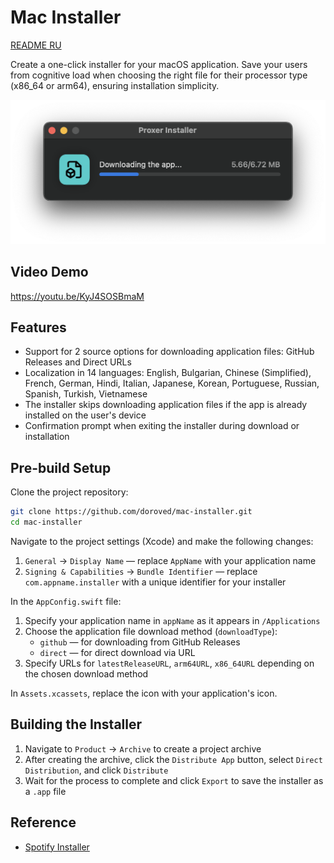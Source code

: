 # Mac Installer

[README RU](./README_RU.md)

Create a one-click installer for your macOS application. Save your users from cognitive load when choosing the right file for their processor type (x86_64 or arm64), ensuring installation simplicity.

![Screenshot](screen.png)

## Video Demo
https://youtu.be/KyJ4SOSBmaM

## Features

- Support for 2 source options for downloading application files: GitHub Releases and Direct URLs
- Localization in 14 languages: English, Bulgarian, Chinese (Simplified), French, German, Hindi, Italian, Japanese, Korean, Portuguese, Russian, Spanish, Turkish, Vietnamese
- The installer skips downloading application files if the app is already installed on the user's device
- Confirmation prompt when exiting the installer during download or installation

## Pre-build Setup

Clone the project repository:

```bash
git clone https://github.com/doroved/mac-installer.git
cd mac-installer
```

Navigate to the project settings (Xcode) and make the following changes:
1. `General` → `Display Name` — replace `AppName` with your application name
2. `Signing & Capabilities` → `Bundle Identifier` — replace `com.appname.installer` with a unique identifier for your installer

In the `AppConfig.swift` file:

1. Specify your application name in `appName` as it appears in `/Applications`
2. Choose the application file download method (`downloadType`):
   - `github` — for downloading from GitHub Releases
   - `direct` — for direct download via URL
3. Specify URLs for `latestReleaseURL`, `arm64URL`, `x86_64URL` depending on the chosen download method

In `Assets.xcassets`, replace the icon with your application's icon.

## Building the Installer

1. Navigate to `Product` → `Archive` to create a project archive
2. After creating the archive, click the `Distribute App` button, select `Direct Distribution`, and click `Distribute`
3. Wait for the process to complete and click `Export` to save the installer as a `.app` file

## Reference

- [Spotify Installer](https://download.scdn.co/SpotifyInstaller.zip)
